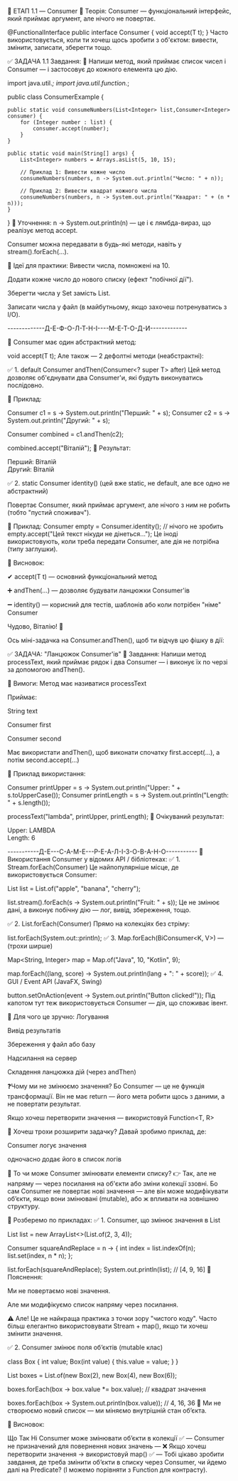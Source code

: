 🔹 ЕТАП 1.1 — Consumer<T>
📘 Теорія:
Consumer<T> — функціональний інтерфейс, який приймає аргумент,
але нічого не повертає.

@FunctionalInterface
public interface Consumer<T> {
void accept(T t);
}
Часто використовується, коли ти хочеш щось зробити з об'єктом:
вивести, змінити, записати, зберегти тощо.



✅ ЗАДАЧА 1.1
Завдання: 🔹 Напиши метод, який приймає список чисел
і Consumer<Integer> — і застосовує до кожного елемента цю дію.

import java.util.*;
import java.util.function.*;

public class ConsumerExample {

    public static void consumeNumbers(List<Integer> list,Consumer<Integer> consumer) {
        for (Integer number : list) {
            consumer.accept(number);
        }
    }

    public static void main(String[] args) {
        List<Integer> numbers = Arrays.asList(5, 10, 15);

        // Приклад 1: Вивести кожне число
        consumeNumbers(numbers, n -> System.out.println("Число: " + n));

        // Приклад 2: Вивести квадрат кожного числа
        consumeNumbers(numbers, n -> System.out.println("Квадрат: " + (n * n)));
    }
}
🧠 Уточнення:
n -> System.out.println(n) — це і є лямбда-вираз, що реалізує метод accept.

Consumer<Integer> можна передавати в будь-які методи, навіть у stream().forEach(...).

🧩 Ідеї для практики:
Вивести числа, помножені на 10.

Додати кожне число до нового списку (ефект "побічної дії").

Зберегти числа у Set замість List.

Записати числа у файл (в майбутньому, якщо захочеш потренуватись з I/O).


-------------Д-Е-Ф-О-Л-Т-Н-І----М-Е-Т-О-Д-И-------------

🔹 Consumer<T> має один абстрактний метод:

void accept(T t);
Але також — 2 дефолтні методи (неабстрактні):

✅ 1. default Consumer<T> andThen(Consumer<? super T> after)
Цей метод дозволяє об'єднувати два Consumer'и, які будуть 
виконуватись послідовно.

🔧 Приклад:

Consumer<String> c1 = s -> System.out.println("Перший: " + s);
Consumer<String> c2 = s -> System.out.println("Другий: " + s);

Consumer<String> combined = c1.andThen(c2);

combined.accept("Віталій");
🧾 Результат:

Перший: Віталій  
Другий: Віталій

✅ 2. static <T> Consumer<T> identity()
(цей вже static, не default, але все одно не абстрактний)

Повертає Consumer<T>, який приймає аргумент,
але нічого з ним не робить (тобто "пустий споживач").

🔧 Приклад:
Consumer<String> empty = Consumer.identity(); // нічого не зробить
empty.accept("Цей текст нікуди не дінеться...");
Це іноді використовують, коли треба передати Consumer, але дія не потрібна (типу заглушки).

🎯 Висновок:

✔ accept(T t) — основний функціональний метод

➕ andThen(...) — дозволяє будувати ланцюжки Consumer'ів

➖ identity() — корисний для тестів, шаблонів або коли потрібен "німе" Consumer

Чудово, Віталію! 🔧

Ось міні-задачка на Consumer.andThen(), щоб ти відчув цю фішку в дії:






✅ ЗАДАЧА: "Ланцюжок Consumer'ів"
🔹 Завдання: Напиши метод processText, який приймає рядок і два Consumer<String> —
і виконує їх по черзі за допомогою andThen().

📌 Вимоги:
Метод має називатися processText

Приймає:

String text

Consumer<String> first

Consumer<String> second

Має використати andThen(), щоб виконати спочатку first.accept(...), а потім second.accept(...)

🧪 Приклад використання:

Consumer<String> printUpper = s -> System.out.println("Upper: " + s.toUpperCase());
Consumer<String> printLength = s -> System.out.println("Length: " + s.length());

processText("lambda", printUpper, printLength);
🧾 Очікуваний результат:

Upper: LAMBDA  
Length: 6


-----------Д-Е---С-А-М-Е---Р-Е-А-Л-І-З-О-В-А-Н-О-----------
🔧 Використання Consumer у відомих API / бібліотеках:
✅ 1. Stream.forEach(Consumer<T>)
Це найпопулярніше місце, де використовується Consumer:

List<String> list = List.of("apple", "banana", "cherry");

list.stream().forEach(s -> System.out.println("Fruit: " + s));
Це не змінює дані, а виконує побічну дію — лог, вивід, збереження, тощо.

✅ 2. List.forEach(Consumer<T>)
Прямо на колекціях без стріму:

list.forEach(System.out::println);
✅ 3. Map.forEach(BiConsumer<K, V>) — (трохи ширше)

Map<String, Integer> map = Map.of("Java", 10, "Kotlin", 9);

map.forEach((lang, score) -> System.out.println(lang + ": " + score));
✅ 4. GUI / Event API (JavaFX, Swing)

button.setOnAction(event -> System.out.println("Button clicked!"));
Під капотом тут теж використовується Consumer<Event> — дія, що споживає івент.

🧠 Для чого це зручно:
Логування

Вивід результатів

Збереження у файл або базу

Надсилання на сервер

Складення ланцюжка дій (через andThen)

❓Чому ми не змінюємо значення?
Бо Consumer — це не функція трансформації.
Він не має return — його мета робити щось з даними, а не повертати результат.

Якщо хочеш перетворити значення — використовуй Function<T, R>

📌 Хочеш трохи розширити задачку?
Давай зробимо приклад, де:

Consumer логує значення

одночасно додає його в список логів

🔎 То чи може Consumer змінювати елементи списку?
👉 Так, але не напряму — через посилання на об'єкти або зміни колекції ззовні.
Бо сам Consumer<T> не повертає нові значення — але він може модифікувати об’єкти, якщо вони змінювані (mutable), або ж впливати на зовнішню структуру.

🔧 Розберемо по прикладах:
✅ 1. Consumer, що змінює значення в List<Integer>

List<Integer> list = new ArrayList<>(List.of(2, 3, 4));

Consumer<Integer> squareAndReplace = n -> {
int index = list.indexOf(n);
list.set(index, n * n);
};

list.forEach(squareAndReplace);
System.out.println(list); // [4, 9, 16]
🧠 Пояснення:

Ми не повертаємо нові значення.

Але ми модифікуємо список напряму через посилання.

⚠️ Але! Це не найкраща практика з точки зору "чистого коду".
Часто більш елегантно використовувати Stream + map(), якщо ти хочеш змінити значення.

✅ 2. Consumer змінює поля об’єктів (mutable клас)

class Box {
int value;
Box(int value) { this.value = value; }
}

List<Box> boxes = List.of(new Box(2), new Box(4), new Box(6));

boxes.forEach(box -> box.value *= box.value); // квадрат значення

boxes.forEach(box -> System.out.println(box.value)); // 4, 16, 36
📌 Ми не створюємо новий список — ми міняємо внутрішній стан об’єкта.

🎯 Висновок:

Що	Так	Ні
Consumer може змінювати об’єкти в колекції	✅	—
Consumer не призначений для повернення нових значень	—	❌
Якщо хочеш перетворити значення → використовуй map()	✅	—
Тобі цікаво зробити завдання, де треба змінити об’єкти в списку через Consumer, чи йдемо далі на Predicate?
(І можемо порівняти з Function для контрасту).